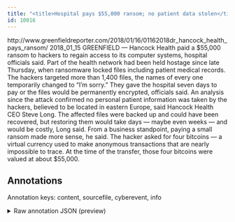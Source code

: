 ```yaml
---
title: "<title>Hospital pays $55,000 ransom; no patient data stolen</title>"
id: 10016
---
```


<title>Hospital pays $55,000 ransom; no patient data stolen</title>
<source> http://www.greenfieldreporter.com/2018/01/16/01162018dr_hancock_health_pays_ransom/ </source>
<date> 2018_01_15 </date>
<text>
GREENFIELD — Hancock Health paid a $55,000 ransom to hackers to regain access to its computer systems, hospital officials said.
Part of the health network had been held hostage since late Thursday, when ransomware locked files including patient medical records.
The hackers targeted more than 1,400 files, the names of every one temporarily changed to “I’m sorry.” They gave the hospital seven days to pay or the files would be permanently encrypted, officials said.
An analysis since the attack confirmed no personal patient information was taken by the hackers, believed to be located in eastern Europe, said Hancock Health CEO Steve Long.
The affected files were backed up and could have been recovered, but restoring them would take days — maybe even weeks — and would be costly, Long said.
From a business standpoint, paying a small ransom made more sense, he said.
The hacker asked for four bitcoins — a virtual currency used to make anonymous transactions that are nearly impossible to trace. At the time of the transfer, those four bitcoins were valued at about $55,000.
</text>



## Annotations

Annotation keys: content, sourcefile, cyberevent, info

<details>
<summary>Raw annotation JSON (preview)</summary>

```json
{
  "content": "GREENFIELD \u2014 Hancock Health paid a $55,000 ransom to hackers to regain access to its computer systems, hospital officials said. Part of the health network had been held hostage since late Thursday, when ransomware locked files including patient medical records. The hackers targeted more than 1,400 files, the names of every one temporarily changed to \u201cI\u2019m sorry.\u201d They gave the hospital seven days to pay or the files would be permanently encrypted, officials said. An analysis since the attack confirmed no personal patient information was taken by the hackers, believed to be located in eastern Europe, said Hancock Health CEO Steve Long. The affected files were backed up and could have been recovered, but restoring them would take days \u2014 maybe even weeks \u2014 and would be costly, Long said. From a business standpoint, paying a small ransom made more sense, he said. The hacker asked for four bitcoins \u2014 a virtual currency used to make anonymous transactions that are nearly impossible to trace. At the time of the transfer, those four bitcoins were valued at about $55,000.",
  "sourcefile": "10016.txt",
  "cyberevent": {
    "hopper": [
      {
        "index": 0,
        "relation": "Same",
        "events": [
          {
            "index": "E3",
            "type": "Attack",
            "realis": "Actual",
            "nugget": {
              "startOffset": 155,
              "index": "T8",
              "endOffset": 176,
              "text": "had been held hostage"
            },
            "argument": [
              {
                "index": "T9",
                "text": "health network",
                "endOffset": 154,
                "role": {
                  "type": "Victim"
                },
                "startOffset": 140,
                "type": "System"
              },
              {
                "index": "T10",
                "text": "late Thursday",
                "endOffset": 196,
                "role": {
                  "type": "Time"
                },
                "startOffset": 183,
                "type": "Time"
              },
              {
                "index": "T11",
                "text": "ransomware locked files",
                "endOffset": 226,
                "role": {
                  "CAPEC-Meta": "Physical Theft",
                  "type": "Attack-Pattern",
                  "confidence": 0.87568199634552
                },
                "startOffset": 203,
                "type": "Capabilities"
              }
            ],
            "subtype": "Ransom"
          },
          {
            "index": "E4",
            "type": "Attack",
            "realis": "Actual",
            "nugget": {
              "startOffset": 402,
              "index": "T12",
              "endOffset": 405,
              "text": "pay"
            },
            "argument": [
              {
                "index": "T15",
                "text": "seven days",
                "endOffset": 398,
                "role": {
                  "type": "Time"
                },
                "startOffset": 388,
                "type": "Time"
              },
              {
                "index": "T14",
                "external_reference": {
                  "wikidataid": "Q27722667"
                },
                "endOffset": 387,
                "role": {
                  "type": "Victim"
                },
                "text": "the hospital",
                "startOffset": 375,
                "type": "Organization"
              },
              {
                "index": "T13",
                "text": "They",
                "endOffset": 369,
                "role": {
                  "type": "Attacker"
                },
                "startOffset": 365,
                "type": "Person"
              },
              {
                "index": "T7",
                "text": "permanently encrypted",
                "endOffset": 
```
</details>
